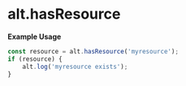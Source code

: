 # alt.hasResource

**Example Usage**

```js
const resource = alt.hasResource('myresource');
if (resource) {
    alt.log('myresource exists');
}
```
